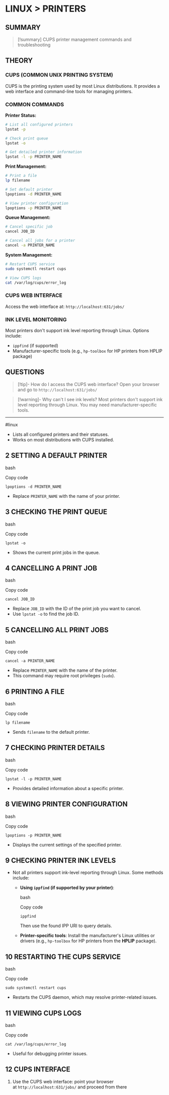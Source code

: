 # LINUX > PRINTERS

## SUMMARY
> [!summary]
> CUPS printer management commands and troubleshooting

## THEORY

### CUPS (COMMON UNIX PRINTING SYSTEM)
CUPS is the printing system used by most Linux distributions. It provides a web interface and command-line tools for managing printers.

### COMMON COMMANDS

**Printer Status:**
```bash
# List all configured printers
lpstat -p

# Check print queue
lpstat -o

# Get detailed printer information
lpstat -l -p PRINTER_NAME
```

**Print Management:**
```bash
# Print a file
lp filename

# Set default printer
lpoptions -d PRINTER_NAME

# View printer configuration
lpoptions -p PRINTER_NAME
```

**Queue Management:**
```bash
# Cancel specific job
cancel JOB_ID

# Cancel all jobs for a printer
cancel -a PRINTER_NAME
```

**System Management:**
```bash
# Restart CUPS service
sudo systemctl restart cups

# View CUPS logs
cat /var/log/cups/error_log
```

### CUPS WEB INTERFACE
Access the web interface at: `http://localhost:631/jobs/`

### INK LEVEL MONITORING
Most printers don't support ink level reporting through Linux. Options include:
- `ippfind` (if supported)
- Manufacturer-specific tools (e.g., `hp-toolbox` for HP printers from HPLIP package)

## QUESTIONS

> [!tip]- How do I access the CUPS web interface?
> Open your browser and go to `http://localhost:631/jobs/`

> [!warning]- Why can't I see ink levels?
> Most printers don't support ink level reporting through Linux. You may need manufacturer-specific tools.

- - -
#linux

- Lists all configured printers and their statuses.
- Works on most distributions with CUPS installed.

## 2 **SETTING A DEFAULT PRINTER**

bash

Copy code

`lpoptions -d PRINTER_NAME`

- Replace `PRINTER_NAME` with the name of your printer.

## 3 **CHECKING THE PRINT QUEUE**

bash

Copy code

`lpstat -o`

- Shows the current print jobs in the queue.

## 4 **CANCELLING A PRINT JOB**

bash

Copy code

`cancel JOB_ID`

- Replace `JOB_ID` with the ID of the print job you want to cancel.
- Use `lpstat -o` to find the job ID.

## 5 **CANCELLING ALL PRINT JOBS**

bash

Copy code

`cancel -a PRINTER_NAME`

- Replace `PRINTER_NAME` with the name of the printer.
- This command may require root privileges (`sudo`).

## 6 **PRINTING A FILE**

bash

Copy code

`lp filename`

- Sends `filename` to the default printer.

## 7 **CHECKING PRINTER DETAILS**

bash

Copy code

`lpstat -l -p PRINTER_NAME`

- Provides detailed information about a specific printer.

## 8 **VIEWING PRINTER CONFIGURATION**

bash

Copy code

`lpoptions -p PRINTER_NAME`

- Displays the current settings of the specified printer.

## 9 **CHECKING PRINTER INK LEVELS**

- Not all printers support ink-level reporting through Linux. Some methods include:
    - **Using `ippfind` (if supported by your printer)**:
        
        bash
        
        Copy code
        
        `ippfind`
        
        Then use the found IPP URI to query details.
    - **Printer-specific tools**: Install the manufacturer's Linux utilities or drivers (e.g., `hp-toolbox` for HP printers from the **HPLIP** package).

## 10 **RESTARTING THE CUPS SERVICE**

bash

Copy code

`sudo systemctl restart cups`

- Restarts the CUPS daemon, which may resolve printer-related issues.

## 11 **VIEWING CUPS LOGS**

bash

Copy code

`cat /var/log/cups/error_log`

- Useful for debugging printer issues.

## 12 CUPS INTERFACE
1. Use the CUPS web interface: point your browser at `http://localhost:631/jobs/` and proceed from there